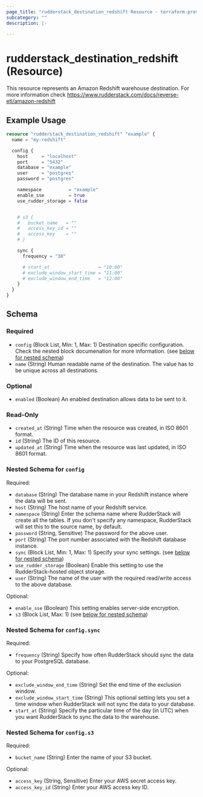 ```yaml
---
page_title: "rudderstack_destination_redshift Resource - terraform-provider-rudderstack"
subcategory: ""
description: |-
  
---
```


# rudderstack_destination_redshift (Resource)

This resource represents an Amazon Redshift warehouse destination. For more information check 
https://www.rudderstack.com/docs/reverse-etl/amazon-redshift

## Example Usage

```terraform
resource "rudderstack_destination_redshift" "example" {
  name = "my-redshift"

  config {
    host     = "localhost"
    port     = "5432"
    database = "example"
    user     = "postgres"
    password = "postgres"

    namespace          = "example"
    enable_sse         = true
    use_rudder_storage = false


    # s3 {
    #   bucket_name   = ""
    #   access_key_id = ""
    #   access_key    = ""
    # }

    sync {
      frequency = "30"

      # start_at                  = "10:00"
      # exclude_window_start_time = "11:00"
      # exclude_window_end_time   = "12:00"
    }
  }
}
```

<!-- schema generated by tfplugindocs -->
## Schema

### Required

- `config` (Block List, Min: 1, Max: 1) Destination specific configuration. Check the nested block documenation for more information. (see [below for nested schema](#nestedblock--config))
- `name` (String) Human readable name of the destination. The value has to be unique across all destinations.

### Optional

- `enabled` (Boolean) An enabled destination allows data to be sent to it.

### Read-Only

- `created_at` (String) Time when the resource was created, in ISO 8601 format.
- `id` (String) The ID of this resource.
- `updated_at` (String) Time when the resource was last updated, in ISO 8601 format.

<a id="nestedblock--config"></a>
### Nested Schema for `config`

Required:

- `database` (String) The database name in your Redshift instance where the data will be sent.
- `host` (String) The host name of your Redshift service.
- `namespace` (String) Enter the schema name where RudderStack will create all the tables. If you don't specify any namespace, RudderStack will set this to the source name, by default.
- `password` (String, Sensitive) The password for the above user.
- `port` (String) The port number associated with the Redshift database instance.
- `sync` (Block List, Min: 1, Max: 1) Specify your sync settings. (see [below for nested schema](#nestedblock--config--sync))
- `use_rudder_storage` (Boolean) Enable this setting to use the RudderStack-hosted object storage.
- `user` (String) The name of the user with the required read/write access to the above database.

Optional:

- `enable_sse` (Boolean) This setting enables server-side encryption.
- `s3` (Block List, Max: 1) (see [below for nested schema](#nestedblock--config--s3))

<a id="nestedblock--config--sync"></a>
### Nested Schema for `config.sync`

Required:

- `frequency` (String) Specify how often RudderStack should sync the data to your PostgreSQL database.

Optional:

- `exclude_window_end_time` (String) Set the end time of the exclusion window.
- `exclude_window_start_time` (String) This optional setting lets you set a time window when RudderStack will not sync the data to your database.
- `start_at` (String) Specify the particular time of the day (in UTC) when you want RudderStack to sync the data to the warehouse.


<a id="nestedblock--config--s3"></a>
### Nested Schema for `config.s3`

Required:

- `bucket_name` (String) Enter the name of your S3 bucket.

Optional:

- `access_key` (String, Sensitive) Enter your AWS secret access key.
- `access_key_id` (String) Enter your AWS access key ID.
